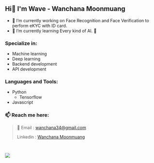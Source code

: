 ## Hi👋 I'm Wave - Wanchana Moonmuang

- 🔭 I’m currently working on Face Recognition and Face Verification to perform eKYC with ID card.
- 🌱 I’m currently learning Every kind of AI. 🤖

### Specialize in:
- Machine learning
- Deep learning
- Backend development
- API development
 
### Languages and Tools:
- Python
  - Tensorflow
- Javascript

### 📫 Reach me here: 
> 📧 Email : <wanchana34@gmail.com>
> 
> Linkedin : [Wanchana Moonmuang](https://www.linkedin.com/in/wanchana-moonmuang-00984a15b/)

<br>

![](https://github-readme-stats.vercel.app/api?username=6210612757&count_private=true&show_icons=true&hide_border=true&theme=tokyonight)
